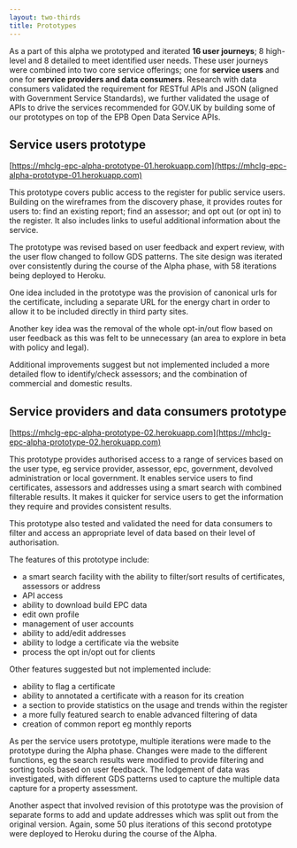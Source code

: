 ```yaml
---
layout: two-thirds
title: Prototypes
---
```



As a part of this alpha we prototyped and iterated **16 user journeys**; 8 high-level and 8 detailed to meet identified user needs. These user journeys were combined into two core service offerings; one for **service users** and one for **service providers and data consumers**. Research with data consumers validated the requirement for RESTful APIs and JSON (aligned with Government Service Standards), we further validated the usage of APIs to drive the services recommended for GOV.UK by building some of our prototypes on top of the EPB Open Data Service APIs.



## Service users prototype

[https://mhclg-epc-alpha-prototype-01.herokuapp.com](https://mhclg-epc-alpha-prototype-01.herokuapp.com)

This prototype covers public access to the register for public service users. Building on the wireframes from the discovery phase, it provides routes for users to: find an existing report; find an assessor; and opt out (or opt in) to the register. It also includes links to useful additional information about the service.

The prototype was revised based on user feedback and expert review, with the user flow changed to follow GDS patterns. The site design was iterated over consistently during the course of the Alpha phase, with 58 iterations being deployed to Heroku. 

One idea included in the prototype was the provision of canonical urls for the certificate, including a separate URL for the energy chart in order to allow it to be included directly in third party sites. 

Another key idea was the removal of the whole opt-in/out flow based on user feedback as this was felt to be unnecessary (an area to explore in beta with policy and legal).

Additional improvements suggest but not implemented included a more detailed flow to identify/check assessors; and the combination of commercial and domestic results. 

## Service providers and data consumers prototype

[https://mhclg-epc-alpha-prototype-02.herokuapp.com](https://mhclg-epc-alpha-prototype-02.herokuapp.com)

This prototype provides authorised access to a range of services based on the user type, eg service provider, assessor, epc, government, devolved administration or local government. It enables service users to find certificates, assessors and addresses using a smart search with combined filterable results. It makes it quicker for service users to get the information they require and provides consistent results.

This prototype also tested and validated the need for data consumers to filter and access an appropriate level of data based on their level of authorisation.

The features of this prototype include:
* a smart search facility with the ability to filter/sort results of certificates, assessors or address
* API access
* ability to download build EPC data
* edit own profile
* management of user accounts
* ability to add/edit addresses
* ability to lodge a certificate via the website
* process the opt in/opt out for clients

Other features suggested but not implemented include:
* ability to flag a certificate
* ability to annotated a certificate with a reason for its creation
* a section to provide statistics on the usage and trends within the register
* a more fully featured search to enable advanced filtering of data
* creation of common report eg monthly reports 

As per the service users prototype, multiple iterations were made to the prototype during the Alpha phase. Changes were made to the different functions, eg the search results were modified to provide filtering and sorting tools based on user feedback. The lodgement of data was investigated, with different GDS patterns used to capture the multiple data capture for a property assessment.

Another aspect that involved revision of this prototype was the provision of separate forms to add and update addresses which was split out from the original version. Again, some 50 plus iterations of this second prototype were deployed to Heroku during the course of the Alpha.

